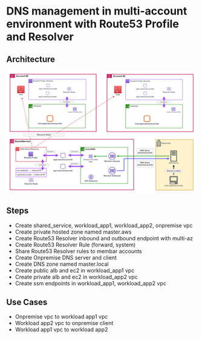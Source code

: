 # DNS management in multi-account environment with Route53 Profile and Resolver

## Architecture
![image](./docs/architecture.png)

## Steps
- Create shared_service, workload_app1, workload_app2, onpremise vpc
- Create private hosted zone named master.aws
- Create Route53 Resolver inbound and outbound endpoint with multi-az
- Create Route53 Resolver Rule (forward, system)
- Share Route53 Resolver rules to membar accounts
- Create Onpremise DNS server and client
- Create DNS zone named master.local
- Create public alb and ec2 in workload_app1 vpc
- Create private alb and ec2 in workload_app2 vpc
- Create ssm endpoints in workload_app1, workload_app2 vpc

## Use Cases
- Onpremise vpc to workload app1 vpc
- Workload app2 vpc to onpremise client
- Workload app1 vpc to workload app2
